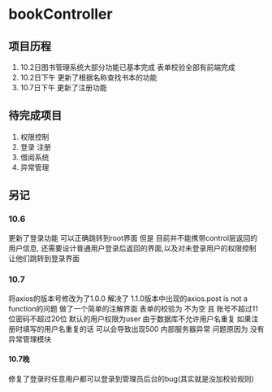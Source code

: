 # bookController
## 项目历程
1. 10.2日图书管理系统大部分功能已基本完成  表单校验全部有前端完成 
2. 10.2日下午 更新了根据名称查找书本的功能
3. 10.7日下午 更新了注册功能 
## 待完成项目

1. 权限控制
2. 登录 注册
3. 借阅系统
4. 异常管理
 
## 另记
### 10.6 
更新了登录功能 可以正确跳转到root界面 但是 目前并不能携带control层返回的用户信息, 还需要设计普通用户登录后返回的界面,以及对未登录用户的权限控制 让他们跳转到登录界面
### 10.7
将axios的版本号修改为了1.0.0 解决了 1.1.0版本中出现的axios.post is not a function的问题
做了一个简单的注解界面 表单的校验为 不为空 且 账号不超过11位密码不超过20位 默认的用户权限为user
由于数据库不允许用户名重复 如果注册时填写的用户名重复的话 可以会导致出现500 内部服务器异常 问题原因为 没有异常管理模块
#### 10.7晚
修复了登录时任意用户都可以登录到管理员后台的bug(其实就是没加校验规则)
